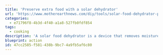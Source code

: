 ```yaml
---
title: 'Preserve extra food with a solar dehydrator'
url: 'https://www.motherearthnews.com/diy/tools/solar-food-dehydrator-plans-zm0z14jjzmar'
categories:
  - e71796f8-4b3d-4f40-a1a8-527fb0fdf854
tags:
  - cooking
description: 'A solar food dehydrator is a device that removes moisture from food to aid in its preservation. You can [buy a simple one](https://www.kickstarter.com/projects/mixedmediaeng/dryceratop-solar-food-dehydrator-for-mason-jars/description) or make your own.  Food drying is a method of preserving fruit, vegetables, and animal proteins that has been practiced since antiquity.'
blueprint: action
id: 47cc2585-f581-438b-9bc7-4a9fb5af6c80
---
```

